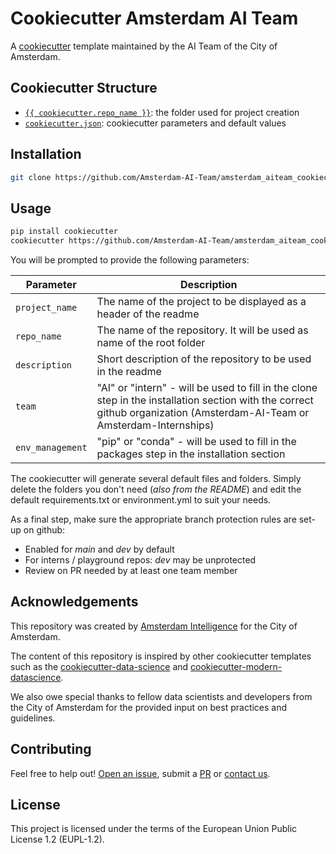 # Cookiecutter Amsterdam AI Team 

A [cookiecutter](https://www.cookiecutter.io/) template maintained by the AI Team of the City of Amsterdam.

## Cookiecutter Structure

* [`{{ cookiecutter.repo_name }}`](./{{%20cookiecutter.repo_name%20}}): the folder used for project creation
* [`cookiecutter.json`](./cookiecutter.json): cookiecutter parameters and default values

## Installation
```bash
git clone https://github.com/Amsterdam-AI-Team/amsterdam_aiteam_cookiecutter.git
```

## Usage
```bash
pip install cookiecutter
cookiecutter https://github.com/Amsterdam-AI-Team/amsterdam_aiteam_cookiecutter
```

You will be prompted to provide the following parameters:

| Parameter       | Description                                                                                                                                                             |
|-----------------|-------------------------------------------------------------------------------------------------------------------------------------------------------------------------|
| `project_name`  | The name of the project to be displayed as a header of the readme                                                                                                       |
| `repo_name`     | The name of the repository. It will be used as name of the root folder                                                                                                  |
| `description`   | Short description of the repository to be used in the readme                                                                                                            |
| `team`          | "AI" or "intern" - will be used to fill in the clone step in the installation section with the correct github organization (Amsterdam-AI-Team or Amsterdam-Internships) |
| `env_management`| "pip" or "conda" - will be used to fill in the packages step in the installation section                                                                                |

The cookiecutter will generate several default files and folders. Simply delete the folders you don't need (_also from the README_) and edit the default requirements.txt or environment.yml to suit your needs.

As a final step, make sure the appropriate branch protection rules are set-up on github:
* Enabled for _main_ and _dev_ by default
* For interns / playground repos: _dev_ may be unprotected
* Review on PR needed by at least one team member

## Acknowledgements

This repository was created by [Amsterdam Intelligence](https://amsterdamintelligence.com/) for the City of Amsterdam.

The content of this repository is inspired by other cookiecutter templates such as the [cookiecutter-data-science](https://github.com/drivendata/cookiecutter-data-science) and [cookiecutter-modern-datascience](https://github.com/crmne/cookiecutter-modern-datascience).

We also owe special thanks to fellow data scientists and developers from the City of Amsterdam for the provided input on best practices and guidelines.

## Contributing

Feel free to help out! [Open an issue](https://github.com/Amsterdam-AI-Team/amsterdam_aiteam_cookiecutter/issues), submit a [PR](https://github.com/Amsterdam-AI-Team/amsterdam_aiteam_cookiecutter/pulls) or [contact us](https://amsterdamintelligence.com/contact/).

## License 

This project is licensed under the terms of the European Union Public License 1.2 (EUPL-1.2).
